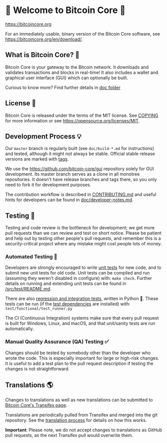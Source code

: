 🚀 Welcome to Bitcoin Core 🎉
=====================================

https://bitcoincore.org

For an immediately usable, binary version of the Bitcoin Core software, see
https://bitcoincore.org/en/download/.

What is Bitcoin Core? 🤔
---------------------

Bitcoin Core is your gateway to the Bitcoin network. It downloads and validates transactions and blocks in real-time! It also includes a wallet and graphical user interface (GUI) which can optionally be built.

Curious to know more? Find further details in [doc folder](/doc)

License 📃
-------

Bitcoin Core is released under the terms of the MIT license. See [COPYING](COPYING) for more
information or see https://opensource.org/licenses/MIT.

Development Process 💡
-------------------

Our `master` branch is regularly built (see `doc/build-*.md` for instructions) and tested, although it might not always be stable. Official stable release versions are marked with [tags](https://github.com/bitcoin/bitcoin/tags).

We use the https://github.com/bitcoin-core/gui repository solely for GUI development. Its master branch serves as a clone in all monotree repositories. It doesn't have release branches and tags there, so you only need to fork it for development purposes.

The contribution workflow is described in [CONTRIBUTING.md](CONTRIBUTING.md)
and useful hints for developers can be found in [doc/developer-notes.md](doc/developer-notes.md).

Testing 🧪
-------

Testing and code review is the bottleneck for development; we get more pull
requests than we can review and test on short notice. Please be patient and help out by testing
other people's pull requests, and remember this is a security-critical project where any mistake might cost people
lots of money.

### Automated Testing 🤖

Developers are strongly encouraged to write [unit tests](src/test/README.md) for new code, and to
submit new unit tests for old code. Unit tests can be compiled and run
(assuming they weren't disabled in configure) with: `make check`. Further details on running
and extending unit tests can be found in [/src/test/README.md](/src/test/README.md).

There are also [regression and integration tests](/test), written
in Python 🐍.
These tests can be run (if the [test dependencies](/test) are installed) with: `test/functional/test_runner.py`

The CI (Continuous Integration) systems make sure that every pull request is built for Windows, Linux, and macOS,
and that unit/sanity tests are run automatically.

### Manual Quality Assurance (QA) Testing ✅

Changes should be tested by somebody other than the developer who wrote the
code. This is especially important for large or high-risk changes. It is useful
to add a test plan to the pull request description if testing the changes is
not straightforward.

Translations 🌎
------------

Changes to translations as well as new translations can be submitted to
[Bitcoin Core's Transifex page](https://www.transifex.com/bitcoin/bitcoin/).

Translations are periodically pulled from Transifex and merged into the git repository. See the
[translation process](doc/translation_process.md) for details on how this works.

**Important**: Please note, we do not accept changes to translations as GitHub pull requests, as the next Transifex pull would overwrite them.
